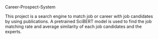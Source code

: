 Career-Prospect-System

This project is a search engine to match job or career with job candidates by using publications. A pretrained SciBERT model is used to find the job matching rate and average similarity of each job candidates and the experts.


